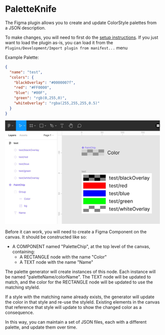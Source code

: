 # PaletteKnife

The Figma plugin allows you to create and update ColorStyle palettes from a JSON description.

To make changes, you will need to first do the [setup instructions](https://www.figma.com/plugin-docs/setup/). If you just want to load the plugin as-is, you can load it from the `Plugins/Development/Import plugin from manifest...` menu

Example Palette:

```json
{
  "name": "test",
  "colors": {
    "blackOverlay": "#0000007f",
    "red": "#FF0000",
    "blue": "#00F",
    "green": "rgb(0,255,0)",
    "whiteOverlay": "rgba(255,255,255,0.5)"
  }
}
```

![Example](./Example.jpg)

Before it can work, you will need to create a Figma Component on the canvas. It should be constructed like so:

- A COMPONENT named "PaletteChip", at the top level of the canvas, containing:
  - A RECTANGLE node with the name "Color"
  - A TEXT node with the name "Name"

The palette generator will create instances of this node. Each instance will be named "paletteName/colorName". The TEXT node will be updated to match, and the color for the RECTANGLE node will be updated to use the matching styleId.

If a style with the matching name already exists, the generator will update the color in that style and re-use the styleId. Existing elements in the canvas that reference that style will update to show the changed color as a consequence.

In this way, you can maintain a set of JSON files, each with a different palette, and update them over time.
